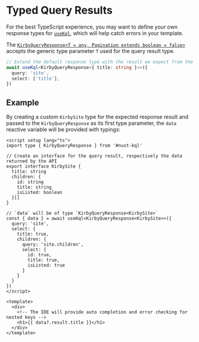 # Typed Query Results

For the best TypeScript experience, you may want to define your own response types for [`useKql`](/api/use-kql), which will help catch errors in your template.

The [`KirbyQueryResponse<T = any, Pagination extends boolean = false>`](/api/types-query-response) accepts the generic type parameter `T` used for the query result type.

```ts
// Extend the default response type with the result we expect from the query response
await useKql<KirbyQueryResponse<{ title: string }>>({
  query: 'site',
  select: ['title'],
})
```

## Example

By creating a custom `KirbySite` type for the expected response result and passed to the `KirbyQueryResponse` as its first type parameter, the `data` reactive variable will be provided with typings:

```vue
<script setup lang="ts">
import type { KirbyQueryResponse } from '#nuxt-kql'

// Create an interface for the query result, respectively the data returned by the API
export interface KirbySite {
  title: string
  children: {
    id: string
    title: string
    isListed: boolean
  }[]
}

// `data` will be of type `KirbyQueryResponse<KirbySite>`
const { data } = await useKql<KirbyQueryResponse<KirbySite>>({
  query: 'site',
  select: {
    title: true,
    children: {
      query: 'site.children',
      select: {
        id: true,
        title: true,
        isListed: true
      }
    }
  }
})
</script>

<template>
  <div>
    <!-- The IDE will provide auto completion and error checking for nested keys -->
    <h1>{{ data?.result.title }}</h1>
  </div>
</template>
```
